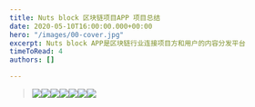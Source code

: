 ```yaml
---
title: Nuts block 区块链项目APP 项目总结
date: 2020-05-10T16:00:00.000+00:00
hero: "/images/00-cover.jpg"
excerpt: Nuts block APP是区块链行业连接项目方和用户的内容分发平台
timeToRead: 4
authors: []

---
```

> ![](https://s1.ax1x.com/2020/05/20/YT5V29.jpg)![](https://s1.ax1x.com/2020/05/20/YT5iUU.jpg)![](https://s1.ax1x.com/2020/05/20/YT5AC4.jpg)![](https://s1.ax1x.com/2020/05/20/YT5F5F.jpg)![](https://s1.ax1x.com/2020/05/20/YT5mK1.jpg)![](https://s1.ax1x.com/2020/05/20/YT5nDx.jpg)![](https://s1.ax1x.com/2020/05/20/YT5ZvR.jpg)